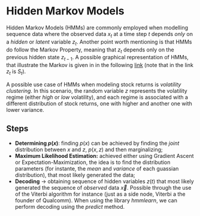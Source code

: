 # Hidden Markov Models

Hidden Markov Models (HMMs) are commonly employed when modelling sequence data where the observed data $x_t$ at a time step $t$ depends *only* on a *hidden* or *latent* variable $z_t$. Another point worth mentioning is that HMMs do follow the Markov Property, meaning that $z_t$ depends only on the previous hidden state $z_{t-1}$. A possible graphical representation of HMMs, that illustrate the Markov is given in in the following [link](https://www.researchgate.net/profile/Jan-Bulla-2/publication/24115579/figure/fig2/AS:669552555872262@1536645177600/Basic-structure-of-a-Hidden-Markov-Model.png) (note that in the link $z_t$ is $S_t$).

A possible use case of HMMs when modeling stock returns is *volatility clustering*. In this scenario, the random variable $z$ represents the volatility regime (either *high* or *low* volatility), and each regime is associated with a different distribution of stock returns, one with higher and another one with lower variance.

## Steps

* **Determining $p(x)$**: finding $p(x)$ can be achieved by finding the *joint* distribution between $x$ and $z$, $p(x,z)$ and then marginalizing;
* **Maximum Likelihood Estimation:** achieved either using Gradient Ascent or Expectation-Maximization, the idea is to find the distribution parameters (for instante, the *mean* and *variance* of each guassian distribution), that most likely generated the data;
* **Decoding** $\rightarrow$ obtaining sequence of hidden variables $z(t)$ that most likely generated the sequence of *observed* data $\vec{x}$. Possible through the use of the Viterbi algorithm for instance (just as a side node, Viterbi a the founder of Qualcomm). When using the library *hmmlearn*, we can perform decoding using the *predict* method.
